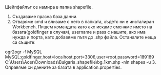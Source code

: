 Шейпфайлът се намира в папка shapefile.

1. Създаваме празна база данни.
2. Отваряме cmd и влизаме с него в папката, където ни е инсталиран Workbench. Пишем командата като ако искаме сменяме името на базата(goldfinger в случая), username и pass с нашите, ако има нужда и порта, като добавяме пътя до .shp файла. Останалите неща са същите:

ogr2ogr -f MySQL MySQL:goldfinger,host=localhost,port=3306,user=root,password=189189 C:\Users\Acer\Downloads\Bulgaria_shapefile\bg_1km.shp -nln shapes -u
3. Оправяме си данните за базата в application.properties.

